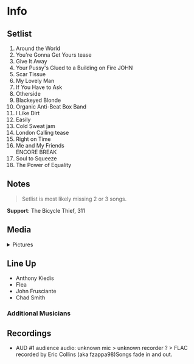 # Info

## Setlist

1. Around the World
2. You're Gonna Get Yours tease
3. Give It Away
4. Your Pussy's Glued to a Building on Fire JOHN
5. Scar Tissue
6. My Lovely Man
7. If You Have to Ask
8. Otherside
9. Blackeyed Blonde
10. Organic Anti-Beat Box Band
11. I Like Dirt
12. Easily
13. Cold Sweat jam
14. London Calling tease
15. Right on Time
16. Me and My Friends
<br> ENCORE BREAK
17. Soul to Squeeze
18. The Power of Equality

## Notes

> Setlist is most likely missing 2 or 3 songs.

**Support**: The Bicycle Thief, 311

## Media 

<details>
  <summary>Pictures</summary>
  <!--<img alt="Setlist" title="Setlist" src="_.jpg" height="200" />
  <img alt="Clipping" title="Clipping" src="_.jpg" height="200" />
  <img alt="Flyer" title="Flyer" src="_.jpg" height="200" />-->
</details>

## Line Up

* Anthony Kiedis
* Flea
* John Frusciante
* Chad Smith

### Additional Musicians

## Recordings

* AUD #1 audience audio: unknown mic > unknown recorder ? > FLAC recorded by Eric Collins (aka fzappa98)Songs fade in and out.